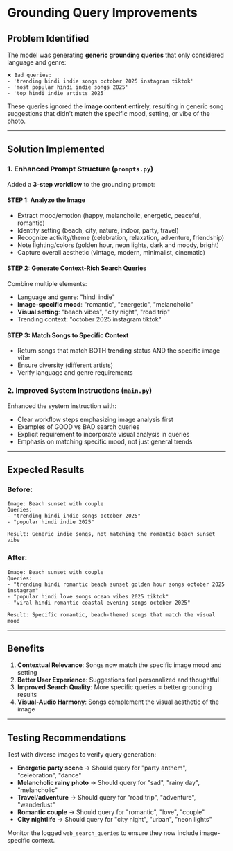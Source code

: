# Grounding Query Improvements

## Problem Identified
The model was generating **generic grounding queries** that only considered language and genre:
```
❌ Bad queries:
- 'trending hindi indie songs october 2025 instagram tiktok'
- 'most popular hindi indie songs 2025'
- 'top hindi indie artists 2025'
```

These queries ignored the **image content** entirely, resulting in generic song suggestions that didn't match the specific mood, setting, or vibe of the photo.

---

## Solution Implemented

### 1. **Enhanced Prompt Structure** (`prompts.py`)
Added a **3-step workflow** to the grounding prompt:

#### STEP 1: Analyze the Image
- Extract mood/emotion (happy, melancholic, energetic, peaceful, romantic)
- Identify setting (beach, city, nature, indoor, party, travel)
- Recognize activity/theme (celebration, relaxation, adventure, friendship)
- Note lighting/colors (golden hour, neon lights, dark and moody, bright)
- Capture overall aesthetic (vintage, modern, minimalist, cinematic)

#### STEP 2: Generate Context-Rich Search Queries
Combine multiple elements:
- Language and genre: "hindi indie"
- **Image-specific mood**: "romantic", "energetic", "melancholic"
- **Visual setting**: "beach vibes", "city night", "road trip"
- Trending context: "october 2025 instagram tiktok"

#### STEP 3: Match Songs to Specific Context
- Return songs that match BOTH trending status AND the specific image vibe
- Ensure diversity (different artists)
- Verify language and genre requirements

### 2. **Improved System Instructions** (`main.py`)
Enhanced the system instruction with:
- Clear workflow steps emphasizing image analysis first
- Examples of GOOD vs BAD search queries
- Explicit requirement to incorporate visual analysis in queries
- Emphasis on matching specific mood, not just general trends

---

## Expected Results

### Before:
```
Image: Beach sunset with couple
Queries: 
- "trending hindi indie songs october 2025"
- "popular hindi indie 2025"

Result: Generic indie songs, not matching the romantic beach sunset vibe
```

### After:
```
Image: Beach sunset with couple
Queries:
- "trending hindi romantic beach sunset golden hour songs october 2025 instagram"
- "popular hindi love songs ocean vibes 2025 tiktok"
- "viral hindi romantic coastal evening songs october 2025"

Result: Specific romantic, beach-themed songs that match the visual mood
```

---

## Benefits

1. **Contextual Relevance**: Songs now match the specific image mood and setting
2. **Better User Experience**: Suggestions feel personalized and thoughtful
3. **Improved Search Quality**: More specific queries = better grounding results
4. **Visual-Audio Harmony**: Songs complement the visual aesthetic of the image

---

## Testing Recommendations

Test with diverse images to verify query generation:
- **Energetic party scene** → Should query for "party anthem", "celebration", "dance"
- **Melancholic rainy photo** → Should query for "sad", "rainy day", "melancholic"
- **Travel/adventure** → Should query for "road trip", "adventure", "wanderlust"
- **Romantic couple** → Should query for "romantic", "love", "couple"
- **City nightlife** → Should query for "city night", "urban", "neon lights"

Monitor the logged `web_search_queries` to ensure they now include image-specific context.
